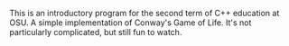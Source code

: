 This is an introductory program for the second term of C++ education at OSU. A simple implementation of Conway's Game of Life. It's not particularly complicated, but still fun to watch.
